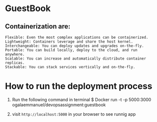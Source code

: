 # GuestBook
## Containerization are:

    Flexible: Even the most complex applications can be containerized.
    Lightweight: Containers leverage and share the host kernel.
    Interchangeable: You can deploy updates and upgrades on-the-fly.
    Portable: You can build locally, deploy to the cloud, and run anywhere.
    Scalable: You can increase and automatically distribute container replicas.
    Stackable: You can stack services vertically and on-the-fly.
# How to run the deployment process

1. Run the following command in terminal
    $ Docker run -t -p 5000:3000 ogalaemmanuel/devopsassignment:guestbook

2. visit `http://localhost:5000` in your browser to see runnig app
